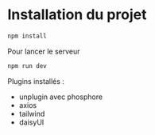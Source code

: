 # Installation du projet

```sh
npm install
```

Pour lancer le serveur 
```sh
npm run dev
```


Plugins installés :
- unplugin avec phosphore
- axios
- tailwind
- daisyUI